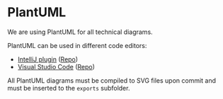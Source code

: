 # PlantUML
We are using PlantUML for all technical diagrams.

PlantUML can be used in different code editors:
- [IntelliJ plugin](https://plugins.jetbrains.com/plugin/7017-plantuml-integration) ([Repo](https://github.com/esteinberg/plantuml4idea))
- [Visual Studio Code](https://marketplace.visualstudio.com/items?itemName=jebbs.plantuml) ([Repo](https://github.com/qjebbs/vscode-plantuml))


All PlantUML diagrams must be compiled to SVG files upon commit and must be inserted to the `exports` subfolder.